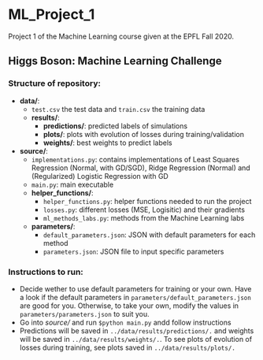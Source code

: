 # ML_Project_1
Project 1 of the Machine Learning course given at the EPFL Fall 2020. 

## Higgs Boson: Machine Learning Challenge

### Structure of repository: 
- **data/**: 
	- `test.csv` the test data and `train.csv` the training data
	- **results/**: 
		- **predictions/**: predicted labels of simulations
        - **plots/**: plots with evolution of losses during training/validation		
        - **weights/**: best weights to predict labels
- **source/**: 
	- `implementations.py`: contains implementations of Least Squares Regression (Normal, with GD/SGD), Ridge Regression (Normal) and (Regularized) Logistic Regression with GD
	- `main.py`: main executable
	- **helper_functions/**: 
		- `helper_functions.py`: helper functions needed to run the project
		- `losses.py`: different losses (MSE, Logisitic) and their gradients
		- `ml_methods_labs.py`: methods from the Machine Learning labs
	- **parameters/**: 
		- `default_parameters.json`: JSON with default parameters for each method
		- `parameters.json`: JSON file to input specific parameters

### Instructions to run: 
- Decide wether to use default parameters for training or your own. Have a look if the default parameters in `parameters/default_parameters.json` are good for you. Otherwise, to take your own, modify the values in `parameters/parameters.json` to suit you. 
- Go into *source/* and run `$python main.py` andd follow instructions
- Predictions will be saved in `../data/results/predictions/.` and weights will be saved in `../data/results/weights/.`. To see plots of evolution of losses during training, see plots saved in `../data/results/plots/.`
